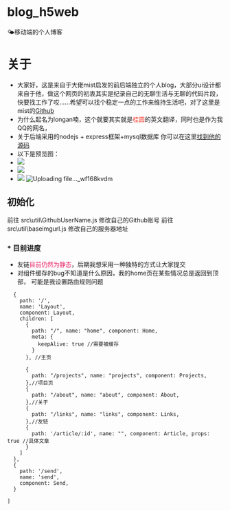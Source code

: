 # blog_h5web
🌤移动端的个人博客
# 关于
* 大家好，这是来自于大佬mist启发的前后端独立的个人blog，大部分ui设计都来自于他，做这个网页的初衷其实是纪录自己的无聊生活与无聊的代码片段，快要找工作了哎……希望可以找个稳定一点的工作来维持生活吧，对了这里是mist的[Github](https://)
* 为什么起名为longan喃，这个就要其实就是<font class="text-color-1" color="#f44336">桂圆</font>的英文翻译，同时也是作为我QQ的网名，
* 关于后端采用的nodejs + express框架+mysql数据库 你可以在这里[找到他的源码](https://github.com/longan2244/blog_h5server)
* 以下是预览图：
* ![](https://huatu.98youxi.com/markdown/work/uploads/upload_15aa35b7dc61207b3cc3eae244323d80.png)
* ![](https://huatu.98youxi.com/markdown/work/uploads/upload_85346fd5985a97cb4232a7eb5c89686b.png)
* ![](https://huatu.98youxi.com/markdown/work/uploads/upload_1c479d250ac6c51e54ecc8759438b8ca.png)
![Uploading file..._wf168kvdm]()




## 初始化
前往 src\util\GithubUserName.js 修改自己的Github账号
前往src\util\baseimgurl.js  修改自己的服务器地址


### * 目前进度

* 友链<font class="text-color-2" color="#e91e63">目前仍然为静态</font>，后期我想采用一种独特的方式让大家提交
*  对组件缓存的bug不知道是什么原因，我的home页在某些情况总是返回到顶部，
可能是我设置路由规则问题

```const routes = [
  {
    path: '/',
    name: 'Layout',
    component: Layout,
    children: [
      {
        path: "/", name: "home", component: Home,
        meta: {
          keepAlive: true //需要被缓存
        }
      }, //主页
 
      {
        path: "/projects", name: "projects", component: Projects,
      },//项目页
      {
        path: "/about", name: "about", component: About,
      },//关于
      {
        path: "/links", name: "links", component: Links,
      },//友链
      {
        path: '/article/:id', name: "", component: Article, props: true //具体文章
      }
    ]
  },
  {
    path: '/send',
    name: 'send',
    component: Send,
  }
 
]

```

